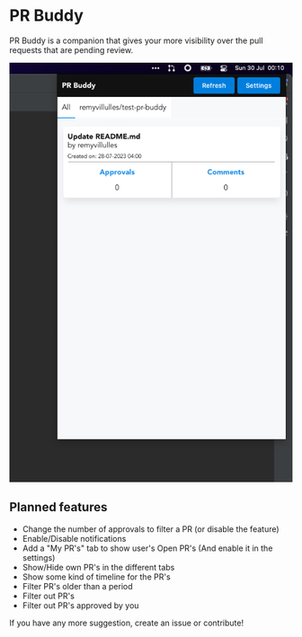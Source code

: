 # PR Buddy
PR Buddy is a companion that gives your more visibility over the pull requests that are pending review. <br/>

![Mainview](./assets/main-view.png?raw=true "Main view")

## Planned features
- Change the number of approvals to filter a PR (or disable the feature)
- Enable/Disable notifications
- Add a "My PR's" tab to show user's Open PR's (And enable it in the settings)
- Show/Hide own PR's in the different tabs
- Show some kind of timeline for the PR's
- Filter PR's older than a period
- Filter out PR's
- Filter out PR's approved by you

If you have any more suggestion, create an issue or contribute!
